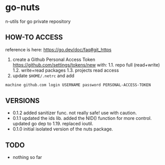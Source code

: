 # go-nuts

n-utils for go private repository

## HOW-TO ACCESS

reference is here: <https://go.dev/doc/faq#git_https>

1. create a Github Personal Access Token <https://github.com/settings/tokens/new> with:
  1.1. repo full (read+write)
  1.2. write+read packages
  1.3. projects read access
2. update ```$HOME/.netrc``` and add

````bash
machine github.com login USERNAME password PERSONAL-ACCESS-TOKEN
````

## VERSIONS

* 0.1.2 added sanitizer func. not really safe! use with caution.
* 0.1.1 updated the ids lib. added the NID() function for more control. updated go dep to 1.19. replaced ioutil.
* 0.1.0 initial isolated version of the nuts package.

## TODO

* nothing so far

